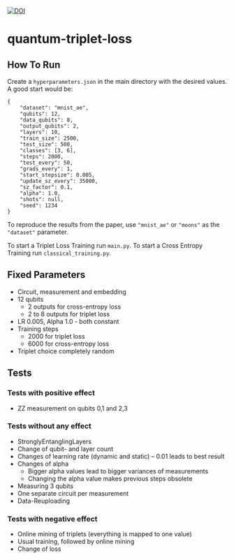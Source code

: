 [![DOI](https://zenodo.org/badge/430692221.svg)](https://zenodo.org/badge/latestdoi/430692221)

# quantum-triplet-loss

## How To Run

Create a `hyperparameters.json` in the main directory with the desired values. A good start would be:

```
{
    "dataset": "mnist_ae",
    "qubits": 12,
    "data_qubits": 8,
    "output_qubits": 2,
    "layers": 10,
    "train_size": 2500,
    "test_size": 500,
    "classes": [3, 6],
    "steps": 2000,
    "test_every": 50,
    "grads_every": 1,
    "start_stepsize": 0.005,
    "update_sz_every": 35000,
    "sz_factor": 0.1,
    "alpha": 1.0,
    "shots": null,
    "seed": 1234
}
```

To reproduce the results from the paper, use `"mnist_ae"` or `"moons"` as the `"dataset"` parameter. 

To start a Triplet Loss Training run `main.py`. To start a Cross Entropy Training run `classical_training.py`.

## Fixed Parameters

- Circuit, measurement and embedding
- 12 qubits
  - 2 outputs for cross-entropy loss
  - 2 to 8 outputs for triplet loss
- LR 0.005, Alpha 1.0 - both constant
- Training steps
  - 2000 for triplet loss
  - 6000 for cross-entropy loss
- Triplet choice completely random

## Tests

### Tests with positive effect
- ZZ measurement on qubits 0,1 and 2,3

### Tests without any effect
- StronglyEntanglingLayers
- Change of qubit- and layer count
- Changes of learning rate (dynamic and static) – 0.01 leads to best result
- Changes of alpha
  - Bigger alpha values lead to bigger variances of measurements
  - Changing the alpha value makes previous steps obsolete
- Measuring 3 qubits
- One separate circuit per measurement
- Data-Reuploading

### Tests with negative effect
- Online mining of triplets (everything is mapped to one value)
- Usual training, followed by online mining
- Change of loss
